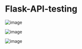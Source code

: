 # Flask-API-testing

![image](https://github.com/Serbandd/Flask-API-testing/assets/94084419/b1916ec5-85a0-42a7-8f8c-054bda04d062)

![image](https://github.com/Serbandd/Flask-API-testing/assets/94084419/84f4ab58-d2a2-4e71-9c9b-a226c45da726)

![image](https://github.com/Serbandd/Flask-API-testing/assets/94084419/330fe02a-f773-4e18-8b57-93f1b7ef64e1)


